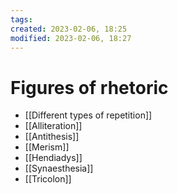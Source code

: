```yaml
---
tags: 
created: 2023-02-06, 18:25
modified: 2023-02-06, 18:27
---
```


# Figures of rhetoric
- [[Different types of repetition]]
- [[Alliteration]]
- [[Antithesis]]
- [[Merism]]
- [[Hendiadys]]
- [[Synaesthesia]]
- [[Tricolon]]